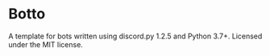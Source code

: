 # Botto

A template for bots written using discord.py 1.2.5 and Python 3.7+. Licensed under the MIT license.
